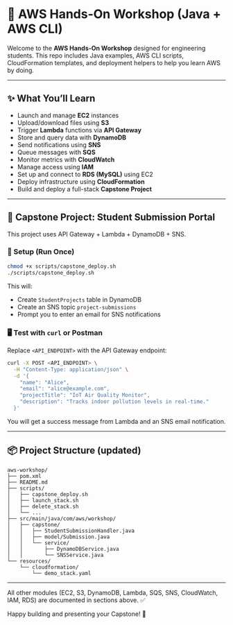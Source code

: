# 🧠 AWS Hands-On Workshop (Java + AWS CLI)

Welcome to the **AWS Hands-On Workshop** designed for engineering students. This repo includes Java examples, AWS CLI scripts, CloudFormation templates, and deployment helpers to help you learn AWS by doing.

---

## ✨ What You’ll Learn
- Launch and manage **EC2** instances
- Upload/download files using **S3**
- Trigger **Lambda** functions via **API Gateway**
- Store and query data with **DynamoDB**
- Send notifications using **SNS**
- Queue messages with **SQS**
- Monitor metrics with **CloudWatch**
- Manage access using **IAM**
- Set up and connect to **RDS (MySQL)** using EC2
- Deploy infrastructure using **CloudFormation**
- Build and deploy a full-stack **Capstone Project**

---

## 🧠 Capstone Project: Student Submission Portal
This project uses API Gateway + Lambda + DynamoDB + SNS.

### 🔧 Setup (Run Once)
```bash
chmod +x scripts/capstone_deploy.sh
./scripts/capstone_deploy.sh
```
This will:
- Create `StudentProjects` table in DynamoDB
- Create an SNS topic `project-submissions`
- Prompt you to enter an email for SNS notifications

### 🖥️ Test with `curl` or Postman
Replace `<API_ENDPOINT>` with the API Gateway endpoint:
```bash
curl -X POST <API_ENDPOINT> \
  -H "Content-Type: application/json" \
  -d '{
    "name": "Alice",
    "email": "alice@example.com",
    "projectTitle": "IoT Air Quality Monitor",
    "description": "Tracks indoor pollution levels in real-time."
  }'
```
You will get a success message from Lambda and an SNS email notification.

---

## 📦 Project Structure (updated)
```
aws-workshop/
├── pom.xml
├── README.md
├── scripts/
│   ├── capstone_deploy.sh
│   ├── launch_stack.sh
│   ├── delete_stack.sh
│   └── ...
├── src/main/java/com/aws/workshop/
│   ├── capstone/
│   │   ├── StudentSubmissionHandler.java
│   │   ├── model/Submission.java
│   │   └── service/
│   │       ├── DynamoDBService.java
│   │       └── SNSService.java
└── resources/
    └── cloudformation/
        └── demo_stack.yaml
```

---

All other modules (EC2, S3, DynamoDB, Lambda, SQS, SNS, CloudWatch, IAM, RDS) are documented in sections above. ✅

Happy building and presenting your Capstone! 🚀
